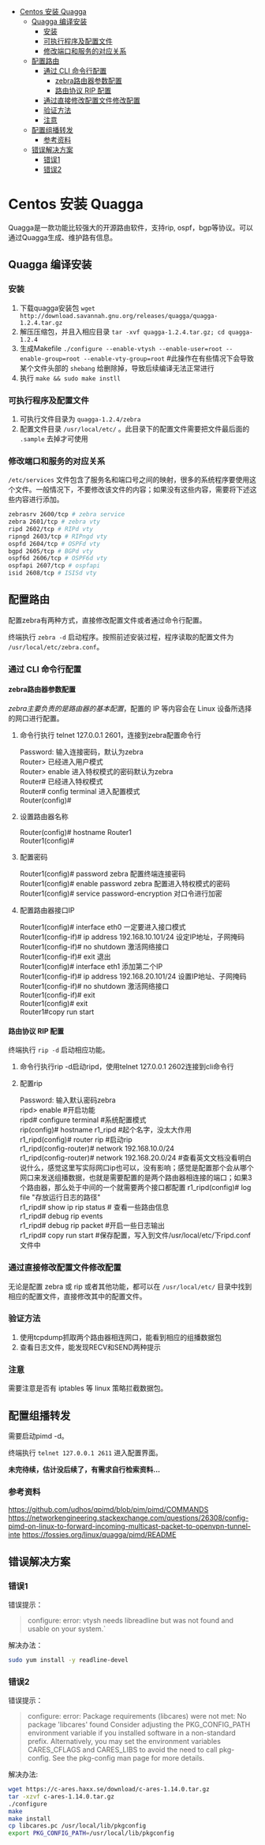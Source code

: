 - [Centos 安装 Quagga](#centos-安装-quagga)
  - [Quagga 编译安装](#quagga-编译安装)
    - [安装](#安装)
    - [可执行程序及配置文件](#可执行程序及配置文件)
    - [修改端口和服务的对应关系](#修改端口和服务的对应关系)
  - [配置路由](#配置路由)
    - [通过 CLI 命令行配置](#通过-cli-命令行配置)
      - [zebra路由器参数配置](#zebra路由器参数配置)
      - [路由协议 RIP 配置](#路由协议-rip-配置)
    - [通过直接修改配置文件修改配置](#通过直接修改配置文件修改配置)
    - [验证方法](#验证方法)
    - [注意](#注意)
  - [配置组播转发](#配置组播转发)
    - [参考资料](#参考资料)
  - [错误解决方案](#错误解决方案)
    - [错误1](#错误1)
    - [错误2](#错误2)


# Centos 安装 Quagga

Quagga是一款功能比较强大的开源路由软件，支持rip, ospf，bgp等协议。可以通过Quagga生成、维护路有信息。

## Quagga 编译安装

### 安装
1. 下载quagga安装包 `wget http://download.savannah.gnu.org/releases/quagga/quagga-1.2.4.tar.gz`
2. 解压压缩包，并且入相应目录 `tar -xvf quagga-1.2.4.tar.gz; cd quagga-1.2.4`
3. 生成Makefile `./configure --enable-vtysh --enable-user=root --enable-group=root --enable-vty-group=root` #此操作在有些情况下会导致某个文件头部的 `shebang` 给删除掉，导致后续编译无法正常进行
4. 执行 `make && sudo make instll`

### 可执行程序及配置文件

1. 可执行文件目录为 `quagga-1.2.4/zebra`
2. 配置文件目录 `/usr/local/etc/` 。此目录下的配置文件需要把文件最后面的 `.sample` 去掉才可使用

### 修改端口和服务的对应关系

`/etc/services` 文件包含了服务名和端口号之间的映射，很多的系统程序要使用这个文件。一般情况下，不要修改该文件的内容；如果没有这些内容，需要将下述这些内容进行添加。

```bash
zebrasrv 2600/tcp # zebra service
zebra 2601/tcp # zebra vty
ripd 2602/tcp # RIPd vty
ripngd 2603/tcp # RIPngd vty   
ospfd 2604/tcp # OSPFd vty  
bgpd 2605/tcp # BGPd vty  
ospf6d 2606/tcp # OSPF6d vty  
ospfapi 2607/tcp # ospfapi  
isid 2608/tcp # ISISd vty
```

## 配置路由

配置zebra有两种方式，直接修改配置文件或者通过命令行配置。

终端执行 `zebra -d` 启动程序。按照前述安装过程，程序读取的配置文件为 `/usr/local/etc/zebra.conf`。

### 通过 CLI 命令行配置

#### zebra路由器参数配置

*zebra主要负责的是路由器的基本配置*，配置的 IP 等内容会在 Linux 设备所选择的网口进行配置。

1. 命令行执行 telnet 127.0.0.1 2601，连接到zebra配置命令行

	Password: 输入连接密码，默认为zebra   
	Router> 已经进入用户模式   
	Router> enable 进入特权模式的密码默认为zebra   
	Router# 已经进入特权模式   
	Router# config terminal 进入配置模式  
	Router(config)#   

2. 设置路由器名称
	
	Router(config)# hostname Router1   
	Router1(config)#

3. 配置密码

	Router1(config)# password zebra 配置终端连接密码   
	Router1(config)# enable password zebra 配置进入特权模式的密码  
	Router1(config)# service password-encryption 对口令进行加密

4. 配置路由器接口IP

	Router1(config)# interface eth0 一定要进入接口模式  
	Router1(config-if)# ip address 192.168.10.101/24 设定IP地址，子网掩码  
	Router1(config-if)# no shutdown 激活网络接口   
	Router1(config-if)# exit 退出   
	Router1(config)# interface eth1 添加第二个IP   
	Router1(config-if)# ip address 192.168.20.101/24 设置IP地址、子网掩码   
	Router1(config-if)# no shutdown 激活网络接口   
	Router1(config-if)# exit  
	Router1(config)# exit    
	Router1#copy run start   

#### 路由协议 RIP 配置

终端执行 `rip -d` 启动相应功能。

1. 命令行执行rip -d启动ripd，使用telnet 127.0.0.1 2602连接到cli命令行
2. 配置rip   

	Password: 输入默认密码zebra   
	ripd> enable #开启功能   
	ripd# configure terminal #系统配置模式   
	rip(config)# hostname r1_ripd #起个名字，没太大作用   
	r1_ripd(config)# router rip #启动rip   
    r1_ripd(config-router)# network 192.168.10.0/24   
    r1_ripd(config-router)# network 192.168.20.0/24 #查看英文文档没看明白说什么，感觉这里写实际网口ip也可以，没有影响；感觉是配置那个会从哪个网口来发送组播数据，也就是需要配置的是两个路由器相连接的端口；如果3个路由器，那么处于中间的一个就需要两个接口都配置
	r1_ripd(config)# log file "存放运行日志的路径"   
	r1_ripd# show ip rip status # 查看一些路由信息   
	r1_ripd# debug rip events    
	r1_ripd# debug rip packet	#开启一些日志输出    
	r1_ripd# copy run start #保存配置，写入到文件/usr/local/etc/下ripd.conf文件中        

### 通过直接修改配置文件修改配置

无论是配置 zebra 或 rip 或者其他功能，都可以在 `/usr/local/etc/` 目录中找到相应的配置文件，直接修改其中的配置文件。


### 验证方法

1. 使用tcpdump抓取两个路由器相连网口，能看到相应的组播数据包
2. 查看日志文件，能发现RECV和SEND两种提示

### 注意

需要注意是否有 iptables 等 linux 策略拦截数据包。


## 配置组播转发

需要启动pimd -d。

终端执行 `telnet 127.0.0.1 2611` 进入配置界面。

**未完待续，估计没后续了，有需求自行检索资料...**

### 参考资料
https://github.com/udhos/qpimd/blob/pim/pimd/COMMANDS
https://networkengineering.stackexchange.com/questions/26308/config-pimd-on-linux-to-forward-incoming-multicast-packet-to-openvpn-tunnel-inte
https://fossies.org/linux/quagga/pimd/README

## 错误解决方案

### 错误1

错误提示：
> configure: error: vtysh needs libreadline but was not found and usable on your system.`

解决办法：

```bash
sudo yum install -y readline-devel
```

### 错误2

错误提示：
    
>configure: error: Package requirements (libcares) were not met:
No package 'libcares' found
Consider adjusting the PKG_CONFIG_PATH environment variable if you
installed software in a non-standard prefix.
Alternatively, you may set the environment variables CARES_CFLAGS
and CARES_LIBS to avoid the need to call pkg-config.
See the pkg-config man page for more details.

解决办法:

```bash
wget https://c-ares.haxx.se/download/c-ares-1.14.0.tar.gz
tar -xzvf c-ares-1.14.0.tar.gz
./configure
make
make install 
cp libcares.pc /usr/local/lib/pkgconfig
export PKG_CONFIG_PATH=/usr/local/lib/pkgconfig
```
